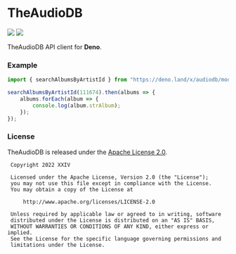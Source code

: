 # TheAudioDB

[![](https://img.shields.io/github/v/tag/thechampagne/audiodb-ts?label=version)](https://github.com/thechampagne/audiodb-ts/releases/latest) [![](https://img.shields.io/github/license/thechampagne/audiodb-ts)](https://github.com/thechampagne/audiodb-ts/blob/main/LICENSE)

TheAudioDB API client for **Deno**.

### Example

```ts
import { searchAlbumsByArtistId } from "https://deno.land/x/audiodb/mod.ts";

searchAlbumsByArtistId(111674).then(albums => {
    albums.forEach(album => {
        console.log(album.strAlbum);
    });
});
```

### License

TheAudioDB is released under the [Apache License 2.0](https://github.com/thechampagne/audiodb-ts/blob/main/LICENSE).

```
 Copyright 2022 XXIV

 Licensed under the Apache License, Version 2.0 (the "License");
 you may not use this file except in compliance with the License.
 You may obtain a copy of the License at

     http://www.apache.org/licenses/LICENSE-2.0

 Unless required by applicable law or agreed to in writing, software
 distributed under the License is distributed on an "AS IS" BASIS,
 WITHOUT WARRANTIES OR CONDITIONS OF ANY KIND, either express or implied.
 See the License for the specific language governing permissions and
 limitations under the License.
```